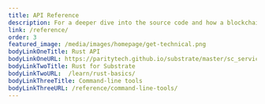 ```yaml
---
title: API Reference
description: For a deeper dive into the source code and how a blockchain is built from core components written in Rust, explore the reference documentation.
link: /reference/
order: 3
featured_image: /media/images/homepage/get-technical.png
bodyLinkOneTitle: Rust API
bodyLinkOneURL: https://paritytech.github.io/substrate/master/sc_service/
bodyLinkTwoTitle: Rust for Substrate
bodyLinkTwoURL:  /learn/rust-basics/
bodyLinkThreeTitle: Command-line tools
bodyLinkThreeURL: /reference/command-line-tools/
---
```

